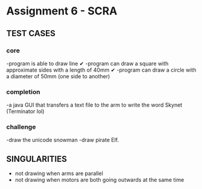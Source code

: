 # Assignment 6 - SCRA 

## TEST CASES

### core
-program is able to draw line ✔
-program can draw a square with approximate sides with a length of 40mm ✔
-program can draw a circle with a diameter of 50mm (one side to another)

### completion
-a java GUI that transfers a text file to the arm to write the word Skynet (Terminator lol)

### challenge
-draw the unicode snowman
-draw pirate Elf. 

## SINGULARITIES
- not drawing when arms are parallel 
- not drawing when motors are both going outwards at the same time



